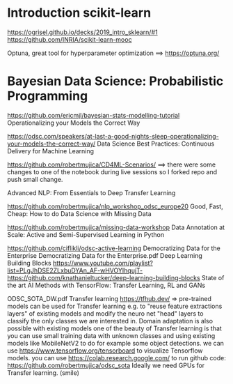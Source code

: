 # Introduction scikit-learn
https://ogrisel.github.io/decks/2019_intro_sklearn/#1
https://github.com/INRIA/scikit-learn-mooc

Optuna, great tool for hyperparameter optimization ==> https://optuna.org/

# Bayesian Data Science: Probabilistic Programming

https://github.com/ericmjl/bayesian-stats-modelling-tutorial
Operationalizing your Models the Correct Way

https://odsc.com/speakers/at-last-a-good-nights-sleep-operationalizing-your-models-the-correct-way/
Data Science Best Practices: Continuous Delivery for Machine Learning

https://github.com/robertmujica/CD4ML-Scenarios/ ==> there were some changes to one of the notebook during live sessions so I forked repo and push small change.

Advanced NLP: From Essentials to Deep Transfer Learning

https://github.com/robertmujica/nlp_workshop_odsc_europe20
Good, Fast, Cheap: How to do Data Science with Missing Data

https://github.com/robertmujica/missing-data-workshop
Data Annotation at Scale: Active and Semi-Supervised Learning in Python

https://github.com/ciflikli/odsc-active-learning
Democratizing Data for the Enterprise
Democratizing Data for the Enterprise.pdf
Deep Learning Building Blocks
https://www.youtube.com/playlist?list=PLgJhDSE2ZLxbuDYAn_AF-wHVOYIhqujT-
https://github.com/knathanieltucker/deep-learning-building-blocks
State of the art AI Methods with TensorFlow: Transfer Learning, RL and GANs

ODSC_SOTA_DW.pdf
Transfer learning
https://tfhub.dev/ =>
pre-trained models can be used for Transfer learning e.g. to "reuse feature extractions layers" of existing models and modify the neuro net "head" layers to classify the only classes we are interested in.
Domain adaptation is also possible with existing models
one of the beauty of Transfer learning is that you can use small training data with unknown classes and using existing models like  MobileNetV2 to do for example some object detections.
we can use https://www.tensorflow.org/tensorboard to visualize Tensorflow models.
you can use https://colab.research.google.com/ to run github code: https://github.com/robertmujica/odsc_sota
Ideally we need GPUs for Transfer learning. (smile)
